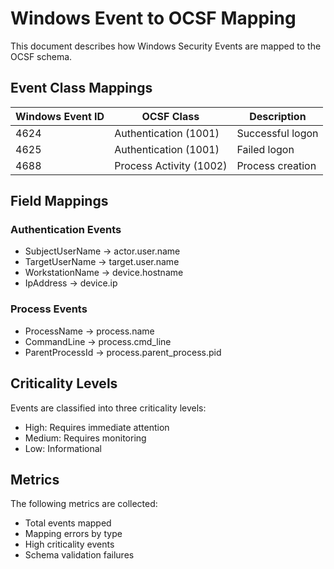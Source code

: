 # Windows Event to OCSF Mapping

This document describes how Windows Security Events are mapped to the OCSF schema.

## Event Class Mappings

| Windows Event ID | OCSF Class | Description |
|-----------------|------------|-------------|
| 4624 | Authentication (1001) | Successful logon |
| 4625 | Authentication (1001) | Failed logon |
| 4688 | Process Activity (1002) | Process creation |

## Field Mappings

### Authentication Events
- SubjectUserName → actor.user.name
- TargetUserName → target.user.name
- WorkstationName → device.hostname
- IpAddress → device.ip

### Process Events
- ProcessName → process.name
- CommandLine → process.cmd_line
- ParentProcessId → process.parent_process.pid

## Criticality Levels
Events are classified into three criticality levels:
- High: Requires immediate attention
- Medium: Requires monitoring
- Low: Informational

## Metrics
The following metrics are collected:
- Total events mapped
- Mapping errors by type
- High criticality events
- Schema validation failures 